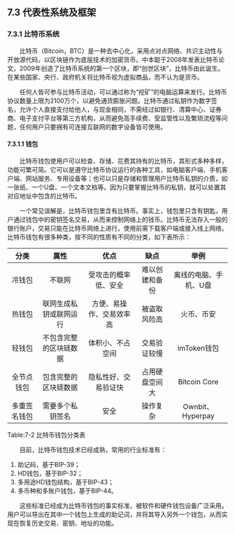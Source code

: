 ## 7.3 代表性系统及框架
### 7.3.1 比特币系统
&emsp;&emsp;比特币（Bitcoin，BTC）是一种去中心化，采用点对点网络、共识主动性与开放源代码，以区块链作为底层技术的加密货币。中本聪于2008年发表比特币论文，2009年创造了比特币系统的第一个区块，即“创世区块”，比特币由此诞生。在某些国家、央行、政府机关将比特币视为虚拟商品，而不认为是货币。

&emsp;&emsp;任何人皆可参与比特币活动，可以通过称为“挖矿”的电脑运算来发行。比特币协议数量上限为2100万个，以避免通货膨胀问题。比特币通过私钥作为数字签名，允许个人直接支付给他人，与现金相同，不需经过如银行、清算中心、证券商、电子支付平台等第三方机构，从而避免高手续费、受监管性以及繁琐流程等问题，任何用户只要拥有可连接互联网的数字设备皆可使用。

#### 7.3.1.1 钱包
&emsp;&emsp;比特币钱包使用户可以检查、存储、花费其持有的比特币，其形式多种多样，功能可繁可简。它可以是遵守比特币协议运行的各种工具，如电脑客户端、手机客户端、网站服务、专用设备等；也可以只是存储和管理用户比特币私钥的介质，如一张纸、一个U盘、一个文本文档等。因为只要掌握比特币的私钥，就可以处置其对应地址中包含的比特币。

&emsp;&emsp;一个常见误解是，比特币钱包里含有比特币。事实上，钱包里只含有钥匙，用户通过钱包中的密钥签名交易，从而来控制网络上的钱币。比特币无法存入一般的银行账户，交易只能在比特币网络上进行，使用前需下载客户端或接入线上网络。比特币钱包有很多种类，按不同的性质有不同的分类，如下表所示：

|分类 | 属性 | 优点 | 缺点 | 举例|
|:--:|:--:|:--:|:--:|:--:|
冷钱包 | 不联网 | 受攻击的概率低、安全 | 难以创建和备份 | 离线的电脑、手机、U盘|
|热钱包 | 联网生成私钥或联网运行 | 方便、易操作、交易效率高 | 被盗取风险高 | 火币、币安|
|轻钱包 | 不包含完整的区块链数据 | 体积小、不占空间 | 交易验证较慢 | imToken钱包|
|全节点钱包 | 包含完整的区块链数据 | 隐私性好、交易验证快 | 占用硬盘空间大 | Bitcoin Core|
|多重签名钱包 | 需要多个私钥签名 | 安全 | 操作复杂 | Ownbit、Hyperpay|

Table:7-2 比特币钱包分类表

&emsp;&emsp;目前，比特币钱包技术已经成熟，常用的行业标准有：

1. 助记码，基于BIP-39；
2. HD钱包，基于BIP-32；
3. 多用途HD钱包结构，基于BIP-43；
4. 多币种和多账户钱包，基于BIP-44。

&emsp;&emsp;这些标准已经成为比特币钱包的事实标准，被软件和硬件钱包设备广泛采用。用户可以导出在其中一个钱包上生成的助记词，并将其导入另外一个钱包，从而实现在恢复历史交易、密钥、地址的功能。